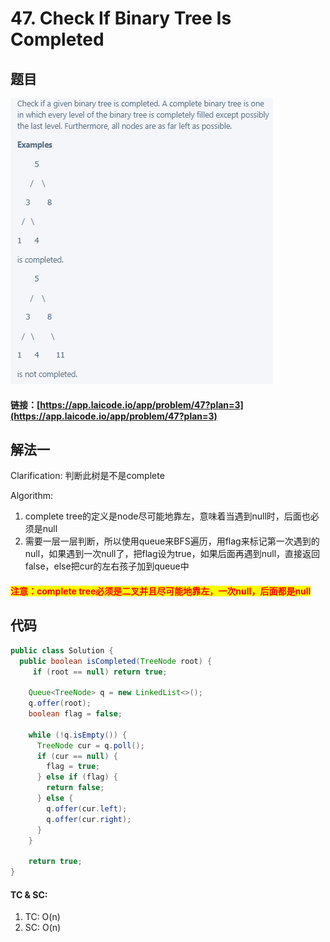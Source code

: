 # 47. Check If Binary Tree Is Completed

## 题目

![](<.gitbook/assets/image (53).png>)

#### 链接：[https://app.laicode.io/app/problem/47?plan=3](https://app.laicode.io/app/problem/47?plan=3)

## 解法一

Clarification: 判断此树是不是complete

Algorithm:&#x20;

1. complete tree的定义是node尽可能地靠左，意味着当遇到null时，后面也必须是null
2. 需要一层一层判断，所以使用queue来BFS遍历，用flag来标记第一次遇到的null，如果遇到一次null了，把flag设为true，如果后面再遇到null，直接返回false，else把cur的左右孩子加到queue中

#### <mark style="color:red;">注意：complete tree必须是二叉并且尽可能地靠左，一次null，后面都是null</mark>

## 代码

```java
public class Solution {
  public boolean isCompleted(TreeNode root) {
     if (root == null) return true;

    Queue<TreeNode> q = new LinkedList<>();
    q.offer(root);
    boolean flag = false;

    while (!q.isEmpty()) {
      TreeNode cur = q.poll();
      if (cur == null) {
        flag = true;
      } else if (flag) {
        return false;
      } else {
        q.offer(cur.left);
        q.offer(cur.right);
      }
    }

    return true;
}

```

#### TC & SC:&#x20;

1. TC: O(n)
2. SC: O(n)
